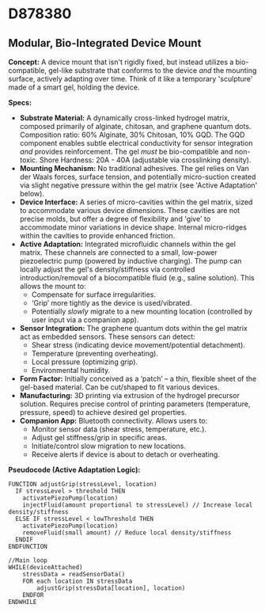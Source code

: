 # D878380

## Modular, Bio-Integrated Device Mount

**Concept:** A device mount that isn't rigidly fixed, but instead utilizes a bio-compatible, gel-like substrate that conforms to the device *and* the mounting surface, actively adapting over time. Think of it like a temporary 'sculpture' made of a smart gel, holding the device.

**Specs:**

*   **Substrate Material:**  A dynamically cross-linked hydrogel matrix, composed primarily of alginate, chitosan, and graphene quantum dots. Composition ratio: 60% Alginate, 30% Chitosan, 10% GQD.  The GQD component enables subtle electrical conductivity for sensor integration *and* provides reinforcement. The gel *must* be bio-compatible and non-toxic.  Shore Hardness: 20A - 40A (adjustable via crosslinking density).
*   **Mounting Mechanism:**  No traditional adhesives. The gel relies on Van der Waals forces, surface tension, and potentially micro-suction created via slight negative pressure within the gel matrix (see 'Active Adaptation' below).
*   **Device Interface:**  A series of micro-cavities within the gel matrix, sized to accommodate various device dimensions.  These cavities are not precise molds, but offer a degree of flexibility and 'give' to accommodate minor variations in device shape. Internal micro-ridges within the cavities to provide enhanced friction.
*   **Active Adaptation:** Integrated microfluidic channels within the gel matrix.  These channels are connected to a small, low-power piezoelectric pump (powered by inductive charging). The pump can locally adjust the gel's density/stiffness via controlled introduction/removal of a biocompatible fluid (e.g., saline solution). This allows the mount to:
    *   Compensate for surface irregularities.
    *   ‘Grip’ more tightly as the device is used/vibrated.
    *   Potentially *slowly* migrate to a new mounting location (controlled by user input via a companion app).
*   **Sensor Integration:**  The graphene quantum dots within the gel matrix act as embedded sensors. These sensors can detect:
    *   Shear stress (indicating device movement/potential detachment).
    *   Temperature (preventing overheating).
    *   Local pressure (optimizing grip).
    *   Environmental humidity.
*   **Form Factor:**  Initially conceived as a ‘patch’ – a thin, flexible sheet of the gel-based material.  Can be cut/shaped to fit various devices.
*   **Manufacturing:** 3D printing via extrusion of the hydrogel precursor solution.  Requires precise control of printing parameters (temperature, pressure, speed) to achieve desired gel properties.
*   **Companion App:**  Bluetooth connectivity. Allows users to:
    *   Monitor sensor data (shear stress, temperature, etc.).
    *   Adjust gel stiffness/grip in specific areas.
    *   Initiate/control slow migration to new locations.
    *   Receive alerts if device is about to detach or overheating.

**Pseudocode (Active Adaptation Logic):**

```
FUNCTION adjustGrip(stressLevel, location)
  IF stressLevel > threshold THEN
    activatePiezoPump(location)
    injectFluid(amount proportional to stressLevel) // Increase local density/stiffness
  ELSE IF stressLevel < lowThreshold THEN
    activatePiezoPump(location)
    removeFluid(small amount) // Reduce local density/stiffness
  ENDIF
ENDFUNCTION

//Main loop
WHILE(deviceAttached)
    stressData = readSensorData()
    FOR each location IN stressData
        adjustGrip(stressData[location], location)
    ENDFOR
ENDWHILE
```